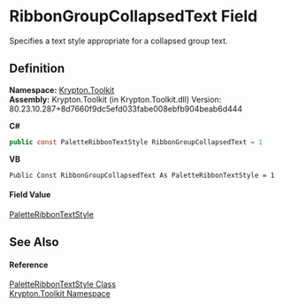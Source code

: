 # RibbonGroupCollapsedText Field


Specifies a text style appropriate for a collapsed group text.



## Definition
**Namespace:** <a href="79d2eac2-21f4-54ff-7552-b20c33c30600.md">Krypton.Toolkit</a>  
**Assembly:** Krypton.Toolkit (in Krypton.Toolkit.dll) Version: 80.23.10.287+8d7660f9dc5efd033fabe008ebfb904beab6d444

**C#**
``` C#
public const PaletteRibbonTextStyle RibbonGroupCollapsedText = 1
```
**VB**
``` VB
Public Const RibbonGroupCollapsedText As PaletteRibbonTextStyle = 1
```



#### Field Value
<a href="20718c7f-ba53-61b4-4c14-e6f8410f750c.md">PaletteRibbonTextStyle</a>

## See Also


#### Reference
<a href="20718c7f-ba53-61b4-4c14-e6f8410f750c.md">PaletteRibbonTextStyle Class</a>  
<a href="79d2eac2-21f4-54ff-7552-b20c33c30600.md">Krypton.Toolkit Namespace</a>  
